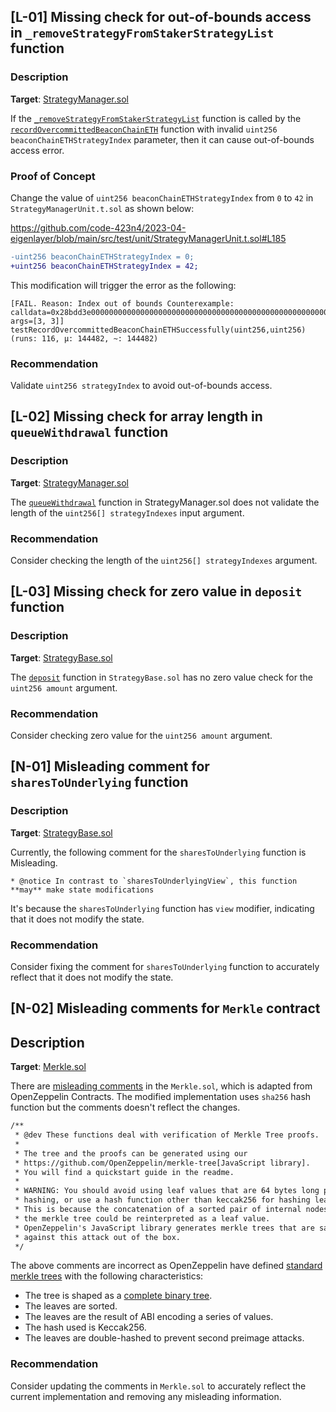 ## [L-01] Missing check for out-of-bounds access in `_removeStrategyFromStakerStrategyList` function
### Description

**Target**: [StrategyManager.sol](https://github.com/code-423n4/2023-04-eigenlayer/blob/main/src/contracts/core/StrategyManager.sol)

If the [`_removeStrategyFromStakerStrategyList`](https://github.com/code-423n4/2023-04-eigenlayer/blob/main/src/contracts/core/StrategyManager.sol#L715
) function is called by the [`recordOvercommittedBeaconChainETH`](https://github.com/code-423n4/2023-04-eigenlayer/blob/main/src/contracts/core/StrategyManager.sol#L182) function with invalid `uint256 beaconChainETHStrategyIndex` parameter, then it can cause out-of-bounds access error.

### Proof of Concept

Change the value of `uint256 beaconChainETHStrategyIndex` from `0` to `42` in `StrategyManagerUnit.t.sol` as shown below:

https://github.com/code-423n4/2023-04-eigenlayer/blob/main/src/test/unit/StrategyManagerUnit.t.sol#L185
```diff
-uint256 beaconChainETHStrategyIndex = 0;
+uint256 beaconChainETHStrategyIndex = 42;
```

This modification will trigger the error as the following:
```text
[FAIL. Reason: Index out of bounds Counterexample: calldata=0x28bdd3e000000000000000000000000000000000000000000000000000000000000000030000000000000000000000000000000000000000000000000000000000000003, args=[3, 3]] testRecordOvercommittedBeaconChainETHSuccessfully(uint256,uint256) (runs: 116, μ: 144482, ~: 144482)
```

### Recommendation

Validate `uint256 strategyIndex` to avoid out-of-bounds access.



## [L-02] Missing check for array length in `queueWithdrawal` function

### Description

**Target**: [StrategyManager.sol](https://github.com/code-423n4/2023-04-eigenlayer/blob/main/src/contracts/core/StrategyManager.sol)

The [`queueWithdrawal`](https://github.com/code-423n4/2023-04-eigenlayer/blob/main/src/contracts/core/StrategyManager.sol#L329
) function in StrategyManager.sol does not validate the length of the `uint256[] strategyIndexes` input argument.

### Recommendation
Consider checking the length of the `uint256[] strategyIndexes` argument.



## [L-03] Missing check for zero value in `deposit` function

### Description

**Target**: [StrategyBase.sol](https://github.com/code-423n4/2023-04-eigenlayer/blob/main/src/contracts/strategies/StrategyBase.sol)

The [`deposit`](https://github.com/code-423n4/2023-04-eigenlayer/blob/main/src/contracts/strategies/StrategyBase.sol#L78
) function in `StrategyBase.sol` has no zero value check for the `uint256 amount` argument.

### Recommendation

Consider checking zero value for the `uint256 amount` argument.



## [N-01] Misleading comment for `sharesToUnderlying` function

### Description

**Target**: [StrategyBase.sol](https://github.com/code-423n4/2023-04-eigenlayer/blob/main/src/contracts/strategies/StrategyBase.sol)

Currently, the following comment for the `sharesToUnderlying` function is Misleading.

```
* @notice In contrast to `sharesToUnderlyingView`, this function **may** make state modifications
```
It's because the `sharesToUnderlying` function has `view` modifier, indicating that it does not modify the state.

### Recommendation

Consider fixing the comment for `sharesToUnderlying` function to accurately reflect that it does not modify the state.



## [N-02] Misleading comments for `Merkle` contract

## Description

**Target**: [Merkle.sol](https://github.com/code-423n4/2023-04-eigenlayer/blob/main/src/contracts/libraries/Merkle.sol)

There are [misleading comments](https://github.com/code-423n4/2023-04-eigenlayer/blob/main/src/contracts/libraries/Merkle.sol#L6-L19) in the `Merkle.sol`, which is adapted from OpenZeppelin Contracts. The modified implementation uses `sha256` hash function but the comments doesn't reflect the changes.

```diff
/**
 * @dev These functions deal with verification of Merkle Tree proofs.
 *
 * The tree and the proofs can be generated using our
 * https://github.com/OpenZeppelin/merkle-tree[JavaScript library].
 * You will find a quickstart guide in the readme.
 *
 * WARNING: You should avoid using leaf values that are 64 bytes long prior to
 * hashing, or use a hash function other than keccak256 for hashing leaves.
 * This is because the concatenation of a sorted pair of internal nodes in
 * the merkle tree could be reinterpreted as a leaf value.
 * OpenZeppelin's JavaScript library generates merkle trees that are safe
 * against this attack out of the box.
 */
```

The above comments are incorrect as OpenZeppelin have defined [standard merkle trees](https://github.com/OpenZeppelin/merkle-tree/blob/7dbf9a11cd69a0cfabf9cca4dbae37d14d30e1a6/README.md#standard-merkle-trees) with the following characteristics:

- The tree is shaped as a [complete binary tree](https://xlinux.nist.gov/dads/HTML/completeBinaryTree.html).
- The leaves are sorted.
- The leaves are the result of ABI encoding a series of values.
- The hash used is Keccak256.
- The leaves are double-hashed to prevent second preimage attacks.

### Recommendation

Consider updating the comments in `Merkle.sol` to accurately reflect the current implementation and removing any misleading information.



